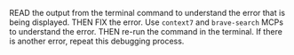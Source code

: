 READ the output from the terminal command to understand the error that is being displayed.
THEN FIX the error.  Use `context7` and `brave-search` MCPs to understand the error.
THEN re-run the command in the terminal.  If there is another error, repeat this debugging process.

